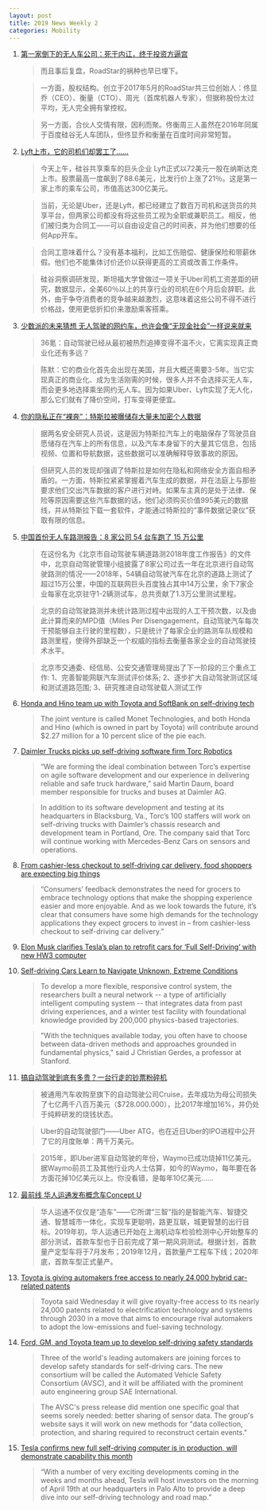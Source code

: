 ```yaml
---
layout: post
title: 2019 News Weekly 2
categories: Mobility
---
```



1. [第一家倒下的无人车公司：死于内讧，终于投资方逼宫](https://www.huxiu.com/article/291865.html)

    > 而且事后复盘，RoadStar的祸种也早已埋下。

    > 一方面，股权结构。创立于2017年5月的RoadStar共三位创始人：佟显乔（CEO）、衡量（CTO）、周光（首席机器人专家），但据称股份太过平均，无人完全拥有掌控权。

    > 另一方面，合伙人交情有限，因利而聚。佟衡周三人虽然在2016年同属于百度硅谷无人车团队，但佟显乔和衡量在百度时间非常短暂。

2. [Lyft上市，它的司机们却罢工了……](https://www.huxiu.com/article/291850.html)

    > 今天上午，硅谷共享乘车的巨头企业 Lyft正式以72美元一股在纳斯达克上市。股票最高一度飙到了88.6美元，比发行价上涨了21％。这是第一家上市的乘车公司，市值高达300亿美元。

    > 当前，无论是Uber，还是Lyft，都已经建立了数百万司机和送货员的共享平台，但两家公司都没有将这些员工视为全职或兼职员工。相反，他们被归类为合同工——可以自由设定自己的时间表，并为他们想要的任何App开车。

    > 合同工意味着什么？没有基本福利，比如工伤赔偿、健康保险和带薪休假。他们也不能集体讨价还价以获得更高的工资或改善工作条件。

    > 硅谷洞察调研发现，斯坦福大学曾做过一项关于Uber司机工资差距的研究，数据显示，全美60％以上的共享行业的司机在6个月后会辞职。此外，由于争夺消费者的竞争越来越激烈，这意味着这些公司不得不进行价格战，使用更低折扣价来激励乘客搭乘。

3. [少数派的未来猜想 无人驾驶的网约车，也许会像“无现金社会”一样说来就来](https://36kr.com/p/5189852)

    > 36氪：自动驾驶已经从最初被热烈追捧变得不温不火，它离实现真正商业化还有多远？ 

    > 陈默：它的商业化首先会出现在美国，并且大概还需要3-5年。当它实现真正的商业化、成为生活刚需的时候，很多人并不会选择买无人车，而会更多地选择乘坐网约无人车。因为如果Uber、Lyft实现了无人化，那么它们就有了降价空间，打车变得更便宜。 

4. [你的隐私正在“裸奔”：特斯拉被曝储存大量未加密个人数据](https://www.huxiu.com/article/291983.html)

    > 据两名安全研究人员说，这是因为特斯拉汽车上的电脑保存了驾驶员自愿储存在汽车上的所有信息，以及汽车本身留下的大量其它信息，包括视频、位置和导航数据，这些数据可以准确解释导致事故的原因。

    > 但研究人员的发现却强调了特斯拉是如何在隐私和网络安全方面自相矛盾的。一方面，特斯拉紧紧掌握着汽车生成的数据，并在法庭上与那些要求他们交出汽车数据的客户进行对峙。如果车主真的是处于法律、保险等原因需要这些汽车数据的话，他们必须购买价值995美元的数据线，并从特斯拉下载一套软件，才能通过特斯拉的“事件数据记录仪”获取有限的信息。

5. [中国首份无人车路测报告：8 家公司 54 台车跑了 15 万公里](https://36kr.com/p/5190224)

    > 在这份名为《北京市自动驾驶车辆道路测2018年度工作报告》的文件中，北京自动驾驶管理小组披露了8家公司过去一年在北京进行自动驾驶路测的情况——2018年，54辆自动驾驶汽车在北京的道路上测试了超过15万公里，中国的互联网巨头百度独占其中14万公里，余下7家企业每家在北京驻守1-2辆测试车，总共贡献了1.3万公里测试里程。

    > 北京的自动驾驶路测并未统计路测过程中出现的人工干预次数，以及由此计算而来的MPD值（Miles Per Disengagement，自动驾驶汽车每次干预能够自主行驶的里程数），只是统计了每家企业的路测车队规模和路测里程，使得外部缺乏一个权威的指标去衡量各家企业的自动驾驶技术水平。

    > 北京市交通委、经信局、公安交通管理局提出了下一阶段的三个重点工作: 1、完善智能网联汽车测试评价体系; 2、逐步扩大自动驾驶测试区域和测试道路范围; 3、研究推进自动驾驶载人测试工作

6. [Honda and Hino team up with Toyota and SoftBank on self-driving tech](https://www.cnet.com/roadshow/news/honda-hino-softbank-toyota-self-driving-car-venture/)

    > The joint venture is called Monet Technologies, and both Honda and Hino (which is owned in part by Toyota) will contribute around $2.27 million for a 10 percent slice of the pie each. 

7. [Daimler Trucks picks up self-driving software firm Torc Robotics](https://www.therobotreport.com/torc-robotics-self-driving-trucks-daimler/)

    > “We are forming the ideal combination between Torc’s expertise on agile software development and our experience in delivering reliable and safe truck hardware,” said Martin Daum, board member responsible for trucks and buses at Daimler AG.

    > In addition to its software development and testing at its headquarters in Blacksburg, Va., Torc’s 100 staffers will work on self-driving trucks with Daimler’s chassis research and development team in Portland, Ore. The company said that Torc will continue working with Mercedes-Benz Cars on sensors and operations.

8. [From cashier-less checkout to self-driving car delivery, food shoppers are expecting big things](https://www.wraltechwire.com/2019/03/29/from-cashier-less-checkout-to-self-driving-car-delivery-food-shoppers-are-expecting-big-things-consumer-report/)

    > “Consumers’ feedback demonstrates the need for grocers to embrace technology options that make the shopping experience easier and more enjoyable. And as we look towards the future, it’s clear that consumers have some high demands for the technology applications they expect grocers to invest in – from cashier-less checkout to self-driving car delivery.”

9. [Elon Musk clarifies Tesla’s plan to retrofit cars for ‘Full Self-Driving’ with new HW3 computer](https://electrek.co/2019/03/29/tesla-full-self-driving-computer-retrofit-elon-musk/)


10. [Self-driving Cars Learn to Navigate Unknown, Extreme Conditions](https://www.news18.com/news/auto/self-driving-cars-learn-to-navigate-unknown-extreme-conditions-2081859.html)

    > To develop a more flexible, responsive control system, the researchers built a neural network -- a type of artificially intelligent computing system -- that integrates data from past driving experiences, and a winter test facility with foundational knowledge provided by 200,000 physics-based trajectories.

    > "With the techniques available today, you often have to choose between data-driven methods and approaches grounded in fundamental physics," said J Christian Gerdes, a professor at Stanford. 
 
11. [搞自动驾驶到底有多贵？一台行走的钞票粉碎机](https://www.huxiu.com/article/292070.html)

    > 被通用汽车收购至旗下的自动驾驶公司Cruise，去年成功为母公司损失了七亿两千八百万美元（$728.000.000），比2017年增加16%，并仍处于纯粹研发的烧钱状态。

    > Uber的自动驾驶部门——Uber ATG，也在近日Uber的IPO进程中公开了它的月度账单：两千万美元。

    > 2015年，即Uber进军自动驾驶的年份，Waymo已成功烧掉11亿美元。据Waymo前员工及其他行业内人士估算，如今的Waymo，每年要在各方面花掉10亿美元以上。你没看错，是每年10亿美元……

12. [最前线 华人运通发布概念车Concept U](https://36kr.com/p/5191418)

    > 华人运通不仅仅是“造车”——它所谓“三智”指的是智能汽车、智捷交通、智慧城市一体化，实现车更聪明，路更互联，城更智慧的出行目标。2019年初，华人运通已开始在上海机动车检验检测中心开始整车的部分测试，首款车型也于日前完成了第一期风洞测试。根据计划，首款量产定型车将于7月发布；2019年12月，首款量产工程车下线；2020年底，首款车型正式量产。

13. [Toyota is giving automakers free access to nearly 24,000 hybrid car-related patents](https://techcrunch.com/2019/04/03/toyota-is-giving-automakers-free-access-to-nearly-24000-hybrid-car-related-patents/)

    > Toyota said Wednesday it will give royalty-free access to its nearly 24,000 patents related to electrification technology and systems through 2030 in a move that aims to encourage rival automakers to adopt the low-emissions and fuel-saving technology.

14. [Ford, GM, and Toyota team up to develop self-driving safety standards](https://arstechnica.com/cars/2019/04/ford-gm-and-toyota-team-up-to-develop-self-driving-safety-standards/)

    > Three of the world's leading automakers are joining forces to develop safety standards for self-driving cars. The new consortium will be called the Automated Vehicle Safety Consortium (AVSC), and it will be affiliated with the prominent auto engineering group SAE International.

    > The AVSC's press release did mention one specific goal that seems sorely needed: better sharing of sensor data. The group's website says it will work on new methods for "data collection, protection, and sharing required to reconstruct certain events."

15. [Tesla confirms new full self-driving computer is in production, will demonstrate capability this month](https://electrek.co/2019/04/03/tesla-full-self-driving-computer-production-demonstration/)

    > “With a number of very exciting developments coming in the weeks and months ahead, Tesla will host investors on the morning of April 19th at our headquarters in Palo Alto to provide a deep dive into our self-driving technology and road map.”